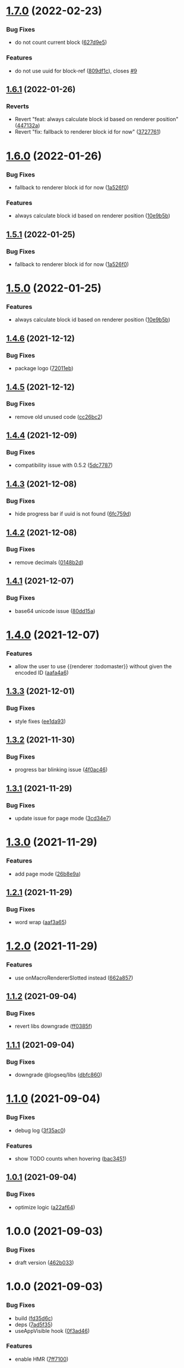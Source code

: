 # [1.7.0](https://github.com/pengx17/logseq-plugin-todo-master/compare/v1.6.1...v1.7.0) (2022-02-23)


### Bug Fixes

* do not count current block ([627d9e5](https://github.com/pengx17/logseq-plugin-todo-master/commit/627d9e5d2c13bc331c73c3ecf0b8f13aa157a251))


### Features

* do not use uuid for block-ref ([809df1c](https://github.com/pengx17/logseq-plugin-todo-master/commit/809df1c6767bcf4a49c6cf90caa0352a7f9791e8)), closes [#9](https://github.com/pengx17/logseq-plugin-todo-master/issues/9)

## [1.6.1](https://github.com/pengx17/logseq-plugin-todo-master/compare/v1.6.0...v1.6.1) (2022-01-26)


### Reverts

* Revert "feat: always calculate block id based on renderer position" ([447132a](https://github.com/pengx17/logseq-plugin-todo-master/commit/447132a5dc21bad053ec8b4eae94f79e3df0f17c))
* Revert "fix: fallback to renderer block id for now" ([3727761](https://github.com/pengx17/logseq-plugin-todo-master/commit/3727761b9971127914eeac3802cf2c8404b2106c))

# [1.6.0](https://github.com/pengx17/logseq-plugin-todo-master/compare/v1.5.2...v1.6.0) (2022-01-26)


### Bug Fixes

* fallback to renderer block id for now ([1a526f0](https://github.com/pengx17/logseq-plugin-todo-master/commit/1a526f016b20caf8aae04af3c4b90cef5b07d87c))


### Features

* always calculate block id based on renderer position ([10e9b5b](https://github.com/pengx17/logseq-plugin-todo-master/commit/10e9b5b5c38af4dd369dd81e62f2744f39703a84))

## [1.5.1](https://github.com/pengx17/logseq-plugin-todo-master/compare/v1.5.0...v1.5.1) (2022-01-25)


### Bug Fixes

* fallback to renderer block id for now ([1a526f0](https://github.com/pengx17/logseq-plugin-todo-master/commit/1a526f016b20caf8aae04af3c4b90cef5b07d87c))

# [1.5.0](https://github.com/pengx17/logseq-plugin-todo-master/compare/v1.4.6...v1.5.0) (2022-01-25)


### Features

* always calculate block id based on renderer position ([10e9b5b](https://github.com/pengx17/logseq-plugin-todo-master/commit/10e9b5b5c38af4dd369dd81e62f2744f39703a84))

## [1.4.6](https://github.com/pengx17/logseq-plugin-todo-master/compare/v1.4.5...v1.4.6) (2021-12-12)


### Bug Fixes

* package logo ([72011eb](https://github.com/pengx17/logseq-plugin-todo-master/commit/72011ebf318ddd5447c4d911106fc5bacf104da6))

## [1.4.5](https://github.com/pengx17/logseq-plugin-todo-master/compare/v1.4.4...v1.4.5) (2021-12-12)


### Bug Fixes

* remove old unused code ([cc26bc2](https://github.com/pengx17/logseq-plugin-todo-master/commit/cc26bc2ac43ff40417f04cadadf60c1816738576))

## [1.4.4](https://github.com/pengx17/logseq-plugin-todo-master/compare/v1.4.3...v1.4.4) (2021-12-09)


### Bug Fixes

* compatibility issue with 0.5.2 ([5dc7787](https://github.com/pengx17/logseq-plugin-todo-master/commit/5dc7787588d77ab4e697417e70cb398373cd06b8))

## [1.4.3](https://github.com/pengx17/logseq-plugin-todo-master/compare/v1.4.2...v1.4.3) (2021-12-08)


### Bug Fixes

* hide progress bar if uuid is not found ([6fc759d](https://github.com/pengx17/logseq-plugin-todo-master/commit/6fc759dd4b3ef8a7324bd8b0a84d46746109dbc1))

## [1.4.2](https://github.com/pengx17/logseq-plugin-todo-master/compare/v1.4.1...v1.4.2) (2021-12-08)


### Bug Fixes

* remove decimals ([0148b2d](https://github.com/pengx17/logseq-plugin-todo-master/commit/0148b2d90d4dfddcd13fa339904c9e42619b621a))

## [1.4.1](https://github.com/pengx17/logseq-plugin-todo-master/compare/v1.4.0...v1.4.1) (2021-12-07)


### Bug Fixes

* base64 unicode issue ([80dd15a](https://github.com/pengx17/logseq-plugin-todo-master/commit/80dd15a11c27308acd512d3fa927d405504ccab6))

# [1.4.0](https://github.com/pengx17/logseq-plugin-todo-master/compare/v1.3.3...v1.4.0) (2021-12-07)


### Features

* allow the user to use {{renderer :todomaster}} without given the encoded ID ([aafa4a6](https://github.com/pengx17/logseq-plugin-todo-master/commit/aafa4a6384d072987656dd6adad1340023691e6e))

## [1.3.3](https://github.com/pengx17/logseq-plugin-todo-master/compare/v1.3.2...v1.3.3) (2021-12-01)


### Bug Fixes

* style fixes ([ee1da93](https://github.com/pengx17/logseq-plugin-todo-master/commit/ee1da93b344b1b2d6b772465aec8fc8a6d08cb6f))

## [1.3.2](https://github.com/pengx17/logseq-plugin-todo-master/compare/v1.3.1...v1.3.2) (2021-11-30)


### Bug Fixes

* progress bar blinking issue ([4f0ac46](https://github.com/pengx17/logseq-plugin-todo-master/commit/4f0ac46590ccb40685b54f158df31de09fbb8782))

## [1.3.1](https://github.com/pengx17/logseq-plugin-todo-master/compare/v1.3.0...v1.3.1) (2021-11-29)


### Bug Fixes

* update issue for page mode ([3cd34e7](https://github.com/pengx17/logseq-plugin-todo-master/commit/3cd34e780a799f1f1a4721baa6c744da324c27d1))

# [1.3.0](https://github.com/pengx17/logseq-plugin-todo-master/compare/v1.2.1...v1.3.0) (2021-11-29)


### Features

* add page mode ([26b8e9a](https://github.com/pengx17/logseq-plugin-todo-master/commit/26b8e9a9eb5f3c92ce09529d0de15f420a026bd8))

## [1.2.1](https://github.com/pengx17/logseq-plugin-todo-master/compare/v1.2.0...v1.2.1) (2021-11-29)


### Bug Fixes

* word wrap ([aaf3a65](https://github.com/pengx17/logseq-plugin-todo-master/commit/aaf3a6594864fb86ff00a2b4da23ee684545d3c9))

# [1.2.0](https://github.com/pengx17/logseq-plugin-todo-master/compare/v1.1.2...v1.2.0) (2021-11-29)


### Features

* use onMacroRendererSlotted instead ([662a857](https://github.com/pengx17/logseq-plugin-todo-master/commit/662a857c30eaa92532573dde20f2a6163764b4c7))

## [1.1.2](https://github.com/pengx17/logseq-plugin-todo-master/compare/v1.1.1...v1.1.2) (2021-09-04)


### Bug Fixes

* revert libs downgrade ([ff0385f](https://github.com/pengx17/logseq-plugin-todo-master/commit/ff0385fefd794394e27c1dc374b915e1c89d22d5))

## [1.1.1](https://github.com/pengx17/logseq-plugin-todo-master/compare/v1.1.0...v1.1.1) (2021-09-04)


### Bug Fixes

* downgrade @logseq/libs ([dbfc860](https://github.com/pengx17/logseq-plugin-todo-master/commit/dbfc860c38a190969dc082ca138efa46c9e1b8f5))

# [1.1.0](https://github.com/pengx17/logseq-plugin-todo-master/compare/v1.0.1...v1.1.0) (2021-09-04)


### Bug Fixes

* debug log ([3f35ac0](https://github.com/pengx17/logseq-plugin-todo-master/commit/3f35ac0a779790896685e7d478a70c3be15a5424))


### Features

* show TODO counts when hovering ([bac3451](https://github.com/pengx17/logseq-plugin-todo-master/commit/bac3451cf1e593ef14b9c5f5cda090a1a13a86d8))

## [1.0.1](https://github.com/pengx17/logseq-plugin-todo-master/compare/v1.0.0...v1.0.1) (2021-09-04)


### Bug Fixes

* optimize logic ([a22af64](https://github.com/pengx17/logseq-plugin-todo-master/commit/a22af645af1c4e01ad2593987811a0dbbbc07423))

# 1.0.0 (2021-09-03)


### Bug Fixes

* draft version ([462b033](https://github.com/pengx17/logseq-plugin-todo-master/commit/462b033b8b3f317e19aee2dce459e3127c3af6ec))

# 1.0.0 (2021-09-03)

### Bug Fixes

- build ([fd35d6c](https://github.com/pengx17/logseq-plugin-todo-master/commit/fd35d6c098e030920da26a65c734940a27b604df))
- deps ([7ad5f35](https://github.com/pengx17/logseq-plugin-todo-master/commit/7ad5f351a645029823c3ab4cc04db2476948943a))
- useAppVisible hook ([0f3ad46](https://github.com/pengx17/logseq-plugin-todo-master/commit/0f3ad46e2fe8f9326e796fb50f8f32d5c66d9bf8))

### Features

- enable HMR ([7ff7100](https://github.com/pengx17/logseq-plugin-todo-master/commit/7ff7100552180c6d14f3df37a449b704da29270d))
